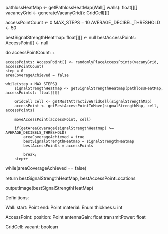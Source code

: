 pathlossHeatMap <- getPathlossHeatMap(Wall[] walls): float[][]
vacancyGrid <- generateVacanyGrid(): GridCell[][]

accessPointCount <- 0
MAX_STEPS = 10
AVERAGE_DECIBEL_THRESHOLD <- 50

bestSignalStrengthHeatmap: float[][] <- null
bestAccessPoints: AccessPoint[] <- null

do 
	accessPointCount++

	accessPoints: AccessPoint[] <- randomlyPlaceAccessPoints(vacanyGrid, accessPointCount)
	step = 0
	areaCoverageAchieved = false

	while(step < MAX_STEPS) 
		signalStrengthHeatmap <- getSignalStrengthHeatmap(pathlossHeatMap, accessPoints): float[][]

		GridCell cell <- getMostAttractiveGridCell(signalStrengthMap)
		accessPoint <- getBestAccessPointToMove(signalStrengthMap, cell, accessPoints)
		
		moveAccessPoint(accessPoint, cell)

		if(getAreaCoverage(signalStrengthHeatmap) >= AVERAGE_DECIBELS_THRESHOLD)
			areaCoverageAchieved = true
			bestSignalStrengthHeatmap = signalStrengthHeatmap
			bestAccessPoints = accessPoints

			break;
		step++

while(areaCoverageAchieved == false)

return bestSignalStrengthHeatMap, bestAccessPointLocations


outputImage(bestSignalStrengthHeatMap)

Definitions:

Wall:
	start: Point
	end: Point
	material: Enum<Material>
	thickness: int

AccessPoint:
	position: Point
	antennaGain: float
	transmitPower: float

GridCell:
	vacant: boolean
